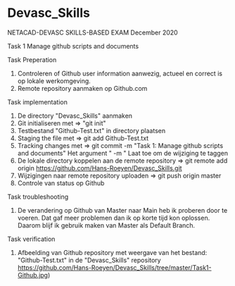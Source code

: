 # Devasc_Skills
NETACAD-DEVASC SKILLS-BASED EXAM December 2020

Task 1 Manage github scripts and documents

Task Preperation
  1. Controleren of Github user information aanwezig, actueel en correct is op lokale werkomgeving.
  2. Remote repository aanmaken op Github.com

Task implementation
  1. De directory "Devasc_Skills" aanmaken
  2. Git initialiseren met => "git init"
  3. Testbestand "Github-Test.txt" in directory plaatsen
  4. Staging the file met => git add Github-Test.txt
  5. Tracking changes met => git commit -m "Task 1: Manage github scripts and documents"
     Het argument " -m " Laat toe om de wijziging te taggen
  6. De lokale directory koppelen aan de remote repository => git remote add origin https://github.com/Hans-Roeyen/Devasc_Skills.git
  7. Wijzigingen naar remote repository uploaden => git push origin master
  8. Controle van status op Github

Task troubleshooting
  1. De verandering op Github van Master naar Main heb ik proberen door te voeren. Dat gaf meer problemen dan ik op korte tijd kon oplossen. Daarom blijf ik gebruik maken van Master als Default Branch.
  
Task verification
  1. Afbeelding van Github repository met weergave van het bestand: "Github-Test.txt" in de "Devasc_Skills" repository
  https://github.com/Hans-Roeyen/Devasc_Skills/tree/master/Task1-Github.jpg)

